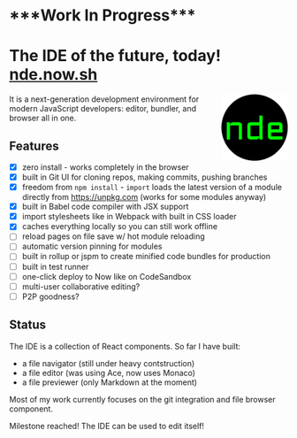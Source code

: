 # \*\*\*Work In Progress\*\*\*

# The IDE of the future, today! [nde.now.sh](https://nde.now.sh)

<img alt="nde logo" src="favicon.png" width="120" style="float: right"/>

It is a next-generation development environment for modern JavaScript developers: editor, bundler, and browser all in one.

## Features

 - [x] zero install - works completely in the browser
 - [x] built in Git UI for cloning repos, making commits, pushing branches
 - [x] freedom from `npm install` - `import` loads the latest version of a module directly from https://unpkg.com (works for some modules anyway)
 - [x] built in Babel code compiler with JSX support
 - [x] import stylesheets like in Webpack with built in CSS loader
 - [x] caches everything locally so you can still work offline
 - [ ] reload pages on file save w/ hot module reloading
 - [ ] automatic version pinning for modules
 - [ ] built in rollup or jspm to create minified code bundles for production
 - [ ] built in test runner
 - [ ] one-click deploy to Now like on CodeSandbox
 - [ ] multi-user collaborative editing?
 - [ ] P2P goodness?

## Status

The IDE is a collection of React components. So far I have built:

- a file navigator (still under heavy contstruction)
- a file editor (was using Ace, now uses Monaco)
- a file previewer (only Markdown at the moment)

Most of my work currently focuses on the git integration and file browser component.

Milestone reached! The IDE can be used to edit itself!
